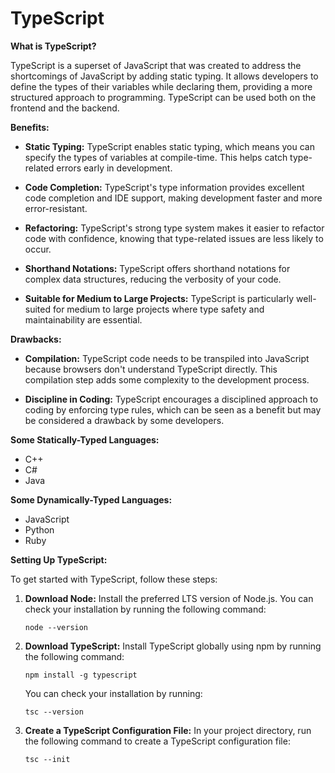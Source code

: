 # TypeScript

**What is TypeScript?**

TypeScript is a superset of JavaScript that was created to address the shortcomings of JavaScript by adding static typing. It allows developers to define the types of their variables while declaring them, providing a more structured approach to programming. TypeScript can be used both on the frontend and the backend.

**Benefits:**

- **Static Typing:** TypeScript enables static typing, which means you can specify the types of variables at compile-time. This helps catch type-related errors early in development.

- **Code Completion:** TypeScript's type information provides excellent code completion and IDE support, making development faster and more error-resistant.

- **Refactoring:** TypeScript's strong type system makes it easier to refactor code with confidence, knowing that type-related issues are less likely to occur.

- **Shorthand Notations:** TypeScript offers shorthand notations for complex data structures, reducing the verbosity of your code.

- **Suitable for Medium to Large Projects:** TypeScript is particularly well-suited for medium to large projects where type safety and maintainability are essential.

**Drawbacks:**

- **Compilation:** TypeScript code needs to be transpiled into JavaScript because browsers don't understand TypeScript directly. This compilation step adds some complexity to the development process.

- **Discipline in Coding:** TypeScript encourages a disciplined approach to coding by enforcing type rules, which can be seen as a benefit but may be considered a drawback by some developers.

**Some Statically-Typed Languages:**

- C++
- C#
- Java

**Some Dynamically-Typed Languages:**

- JavaScript
- Python
- Ruby

**Setting Up TypeScript:**

To get started with TypeScript, follow these steps:

1. **Download Node:** Install the preferred LTS version of Node.js. You can check your installation by running the following command:

   ```
   node --version
   ```

2. **Download TypeScript:** Install TypeScript globally using npm by running the following command:

   ```
   npm install -g typescript
   ```

   You can check your installation by running:

   ```
   tsc --version
   ```

3. **Create a TypeScript Configuration File:** In your project directory, run the following command to create a TypeScript configuration file:

   ```
   tsc --init
   ```
